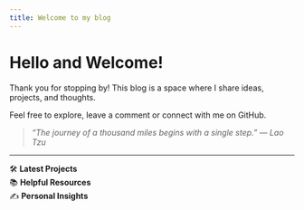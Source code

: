 ```yaml
---
title: Welcome to my blog
---
```


# Hello and Welcome!

Thank you for stopping by! This blog is a space where I share ideas, projects, and thoughts.

Feel free to explore, leave a comment or connect with me on GitHub.

> *“The journey of a thousand miles begins with a single step.” — Lao Tzu*

---

🛠️ **Latest Projects**  
📚 **Helpful Resources**  
✍️ **Personal Insights**
